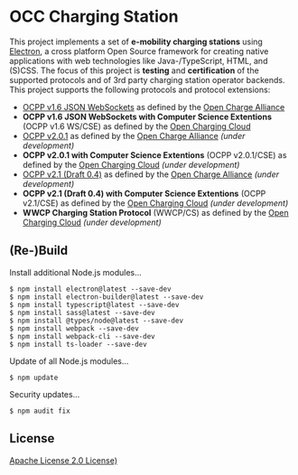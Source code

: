 # OCC Charging Station

This project implements a set of **e-mobility charging stations** using [Electron](https://www.electronjs.org), a cross platform Open Source framework for creating native applications with web technologies like Java-/TypeScript, HTML, and (S)CSS. The focus of this project is **testing** and **certification** of the supported protocols and of 3rd party charging station operator backends. This project supports the following protocols and protocol extensions:

- [OCPP v1.6 JSON WebSockets](https://www.openchargealliance.org/protocols/ocpp-16/) as defined by the [Open Charge Alliance](https://www.openchargealliance.org)
- **OCPP v1.6 JSON WebSockets with Computer Science Extentions** (OCPP v1.6 WS/CSE) as defined by the [Open Charging Cloud](https://github.com/OpenChargingCloud)
- [OCPP v2.0.1](https://www.openchargealliance.org/protocols/ocpp-201/) as defined by the [Open Charge Alliance](https://www.openchargealliance.org) *(under development)*
- **OCPP v2.0.1 with Computer Science Extentions** (OCPP v2.0.1/CSE) as defined by the [Open Charging Cloud](https://github.com/OpenChargingCloud) *(under development)*
- [OCPP v2.1 (Draft 0.4)](https://www.openchargealliance.org/protocols/) as defined by the [Open Charge Alliance](https://www.openchargealliance.org) *(under development)*
- **OCPP v2.1 (Draft 0.4) with Computer Science Extentions** (OCPP v2.1/CSE) as defined by the [Open Charging Cloud](https://github.com/OpenChargingCloud) *(under development)*
- **WWCP Charging Station Protocol** (WWCP/CS) as defined by the [Open Charging Cloud](https://github.com/OpenChargingCloud) *(under development)*


## (Re-)Build

Install additional Node.js modules...

```
$ npm install electron@latest --save-dev
$ npm install electron-builder@latest --save-dev
$ npm install typescript@latest --save-dev
$ npm install sass@latest --save-dev
$ npm install @types/node@latest --save-dev
$ npm install webpack --save-dev
$ npm install webpack-cli --save-dev
$ npm install ts-loader --save-dev
```

Update of all Node.js modules...
```
$ npm update
```

Security updates...
```
$ npm audit fix
```

## License

[Apache License 2.0 License)](LICENSE)
